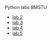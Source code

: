 Python labs BMSTU

* [lab 2](https://github.com/mockystr/python_labs/tree/lab2)
* [lab 3](https://github.com/mockystr/python_labs/tree/lab3)
* [lab 4](https://github.com/mockystr/python_labs/tree/lab4)
* [lab 5](https://github.com/mockystr/python_labs/tree/lab5)
